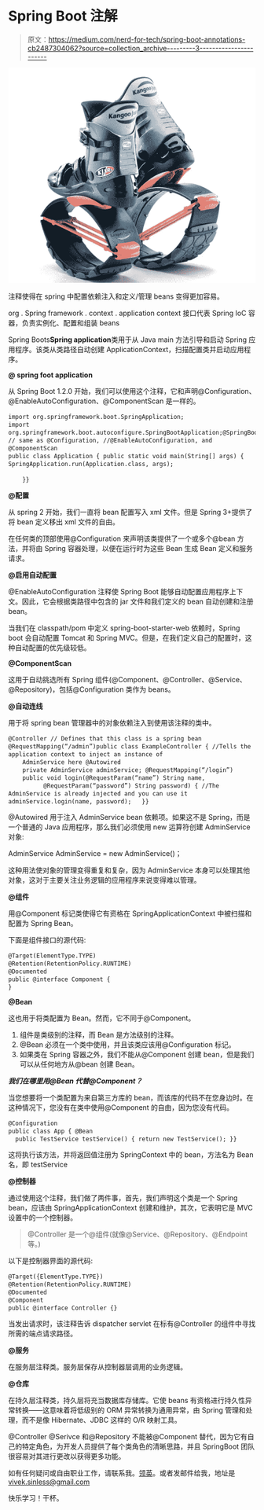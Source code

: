 # Spring Boot 注解

> 原文：<https://medium.com/nerd-for-tech/spring-boot-annotations-cb2487304062?source=collection_archive---------3----------------------->

![](img/d4479c91eb7d114b37c3fc94aacb551c.png)

注释使得在 spring 中配置依赖注入和定义/管理 beans 变得更加容易。

org . Spring framework . context . application context 接口代表 Spring IoC 容器，负责实例化、配置和组装 beans

Spring Boots**Spring application**类用于从 Java main 方法引导和启动 Spring 应用程序。该类从类路径自动创建 ApplicationContext，扫描配置类并启动应用程序。

**@ spring foot application**

从 Spring Boot 1.2.0 开始，我们可以使用这个注释，它和声明@Configuration、@EnableAutoConfiguration、@ComponentScan 是一样的。

```
import org.springframework.boot.SpringApplication;
import org.springframework.boot.autoconfigure.SpringBootApplication;@SpringBootApplication // same as @Configuration, //@EnableAutoConfiguration, and @ComponentScan
public class Application { public static void main(String[] args) {        SpringApplication.run(Application.class, args);

    }}
```

**@配置**

从 spring 2 开始，我们一直将 bean 配置写入 xml 文件。但是 Spring 3+提供了将 bean 定义移出 xml 文件的自由。

在任何类的顶部使用@Configuration 来声明该类提供了一个或多个@bean 方法，并将由 Spring 容器处理，以便在运行时为这些 Bean 生成 Bean 定义和服务请求。

**@启用自动配置**

@EnableAutoConfiguration 注释使 Spring Boot 能够自动配置应用程序上下文。因此，它会根据类路径中包含的 jar 文件和我们定义的 bean 自动创建和注册 bean。

当我们在 classpath/pom 中定义 spring-boot-starter-web 依赖时，Spring boot 会自动配置 Tomcat 和 Spring MVC。但是，在我们定义自己的配置时，这种自动配置的优先级较低。

**@ComponentScan**

这用于自动挑选所有 Spring 组件(@Component、@Controller、@Service、@Repository)，包括@Configuration 类作为 beans。

**@自动连线**

用于将 spring bean 管理器中的对象依赖注入到使用该注释的类中。

```
@Controller // Defines that this class is a spring bean
@RequestMapping(“/admin”)public class ExampleController { //Tells the application context to inject an instance of     
    AdminService here @Autowired
    private AdminService adminService; @RequestMapping(“/login”)
    public void login(@RequestParam(“name”) String name,
          @RequestParam(“password”) String password) { //The AdminService is already injected and you can use it adminService.login(name, password);   }}
```

@Autowired 用于注入 AdminService bean 依赖项。如果这不是 Spring，而是一个普通的 Java 应用程序，那么我们必须使用 new 运算符创建 AdminService 对象:

AdminService AdminService = new AdminService()；

这种用法使对象的管理变得重复和复杂，因为 AdminService 本身可以处理其他对象，这对于主要关注业务逻辑的应用程序来说变得难以管理。

**@组件**

用@Component 标记类使得它有资格在 SpringApplicationContext 中被扫描和配置为 Spring Bean。

下面是组件接口的源代码:

```
@Target(ElementType.TYPE)
@Retention(RetentionPolicy.RUNTIME)
@Documented
public @interface Component {
}
```

**@Bean**

这也用于将类配置为 Bean。然而，它不同于@Component。

1.  组件是类级别的注释，而 Bean 是方法级别的注释。
2.  @Bean 必须在一个类中使用，并且该类应该用@Configuration 标记。
3.  如果类在 Spring 容器之外，我们不能从@Component 创建 bean，但是我们可以从任何地方从@bean 创建 Bean。

***我们在哪里用@Bean 代替@Component？***

当您想要将一个类配置为来自第三方库的 bean，而该库的代码不在您身边时。在这种情况下，您没有在类中使用@Component 的自由，因为您没有代码。

```
@Configuration
public class App { @Bean
  public TestService testService() { return new TestService(); }}
```

这将执行该方法，并将返回值注册为 SpringContext 中的 bean，方法名为 Bean 名，即 testService

**@控制器**

通过使用这个注释，我们做了两件事，首先，我们声明这个类是一个 Spring bean，应该由 SpringApplicationContext 创建和维护，其次，它表明它是 MVC 设置中的一个控制器。

> @Controller 是一个@组件(就像@Service、@Repository、@Endpoint 等。)

以下是控制器界面的源代码:

```
@Target({ElementType.TYPE})
@Retention(RetentionPolicy.RUNTIME)
@Documented
@Component
public @interface Controller {}
```

当发出请求时，该注释告诉 dispatcher servlet 在标有@Controller 的组件中寻找所需的端点请求路径。

**@服务**

在服务层注释类。服务层保存从控制器层调用的业务逻辑。

**@仓库**

在持久层注释类，持久层将充当数据库存储库。它使 beans 有资格进行持久性异常转换——这意味着将低级别的 ORM 异常转换为通用异常，由 Spring 管理和处理，而不是像 Hibernate、JDBC 这样的 O/R 映射工具。

@Controller @Serivce 和@Repository 不能被@Component 替代，因为它有自己的特定角色，为开发人员提供了每个类角色的清晰思路，并且 SpringBoot 团队很容易对其进行更改以获得更多功能。

如有任何疑问或自由职业工作，请联系我。[领英](https://www.linkedin.com/in/vivek-singh-a109b511a/)。或者发邮件给我，地址是[vivek.sinless@gmail.com](mailto:vivek.sinless@gmail.com)

快乐学习！干杯。